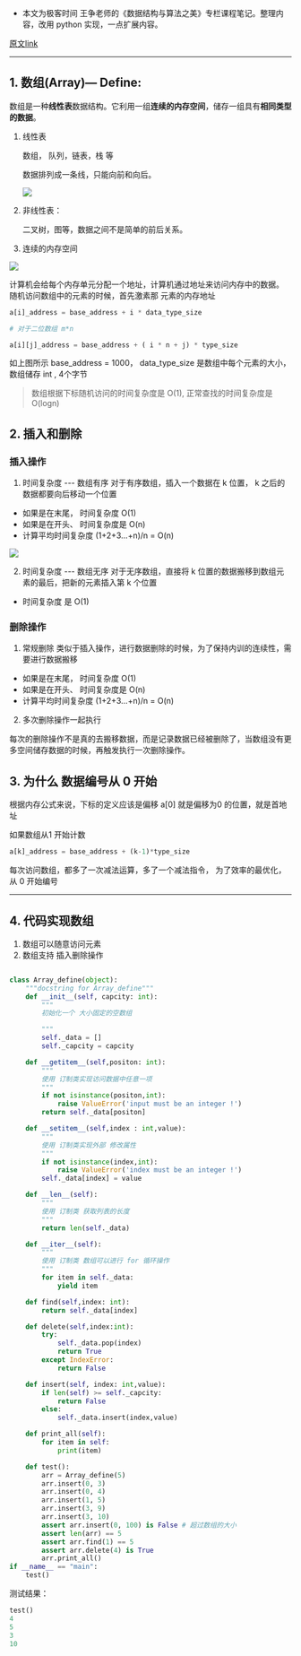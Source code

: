 * 本文为极客时间 王争老师的《数据结构与算法之美》专栏课程笔记。整理内容，改用 python 实现，一点扩展内容。

[原文link](https://time.geekbang.org/column/intro/126)

---


## 1. 数组(Array)— Define:

数组是一种**线性表**数据结构。它利用一组**连续的内存空间**，储存一组具有**相同类型的数据**。

1. 线性表

   数组， 队列，链表，栈 等

   数据排列成一条线，只能向前和向后。

   ![](https://github.com/LiuChuang0059/large_file/blob/master/pic/f8m3h.png)

2. 非线性表：

   二叉树，图等，数据之间不是简单的前后关系。

3. 连续的内存空间

![](https://github.com/LiuChuang0059/large_file/blob/master/pic/tsklt.png)

计算机会给每个内存单元分配一个地址，计算机通过地址来访问内存中的数据。
随机访问数组中的元素的时候，首先激素那 元素的内存地址

```python
a[i]_address = base_address + i * data_type_size

# 对于二位数组 m*n

a[i][j]_address = base_address + ( i * n + j) * type_size


```
如上图所示 base_address = 1000， data_type_size 是数组中每个元素的大小，数组储存 int , 4个字节

> 数组根据下标随机访问的时间复杂度是 O(1), 正常查找的时间复杂度是 O(logn)


## 2. 插入和删除

### 插入操作


1. 时间复杂度  --- 数组有序
对于有序数组，插入一个数据在 k 位置， k 之后的数据都要向后移动一个位置
* 如果是在末尾， 时间复杂度 O(1)
* 如果是在开头、 时间复杂度是 O(n)
* 计算平均时间复杂度  (1+2+3...+n)/n = O(n)

![](https://github.com/LiuChuang0059/large_file/blob/master/pic/grn7y.png)

2. 时间复杂度 --- 数组无序
对于无序数组，直接将 k 位置的数据搬移到数组元素的最后，把新的元素插入第 k 个位置
* 时间复杂度 是 O(1)

### 删除操作

1. 常规删除
类似于插入操作，进行数据删除的时候，为了保持内训的连续性，需要进行数据搬移
* 如果是在末尾， 时间复杂度 O(1)
* 如果是在开头、 时间复杂度是 O(n)
* 计算平均时间复杂度  (1+2+3...+n)/n = O(n)

2. 多次删除操作一起执行

每次的删除操作不是真的去搬移数据，而是记录数据已经被删除了，当数组没有更多空间储存数据的时候，再触发执行一次删除操作。

## 3. 为什么 数据编号从 0 开始

根据内存公式来说，下标的定义应该是偏移 a[0] 就是偏移为0 的位置，就是首地址

如果数组从1 开始计数

```python
a[k]_address = base_address + (k-1)*type_size

```

每次访问数组，都多了一次减法运算，多了一个减法指令，
为了效率的最优化，从 0 开始编号

------
##  4. 代码实现数组

1. 数组可以随意访问元素
2. 数组支持 插入删除操作

```python

class Array_define(object):
	"""docstring for Array_define"""
	def __init__(self, capcity: int):
		"""
		初始化一个 大小固定的空数组

		"""
		self._data = []
		self._capcity = capcity

	def __getitem__(self,positon: int):
		"""
		使用 订制类实现访问数据中任意一项
		"""
		if not isinstance(positon,int):
			raise ValueError('input must be an integer !')
		return self._data[positon]

	def __setitem__(self,index : int,value):
		"""
		使用 订制类实现外部 修改属性
		"""
		if not isinstance(index,int):
			raise ValueError('index must be an integer !')
		self._data[index] = value

	def __len__(self):
		"""
		使用 订制类 获取列表的长度
		"""
		return len(self._data)

	def __iter__(self):
		"""
		使用 订制类 数组可以进行 for 循环操作
		"""
		for item in self._data:
			yield item

	def find(self,index: int):
		return self._data[index]

	def delete(self,index:int):
		try:
			self._data.pop(index)
			return True
		except IndexError:
			return False

	def insert(self, index: int,value):
		if len(self) >= self._capcity:
			return False
		else:
			self._data.insert(index,value)

	def print_all(self):
		for item in self:
			print(item)

	def test():
		arr = Array_define(5)
		arr.insert(0, 3)
		arr.insert(0, 4)
		arr.insert(1, 5)
		arr.insert(3, 9)
		arr.insert(3, 10)
		assert arr.insert(0, 100) is False # 超过数组的大小
		assert len(arr) == 5
		assert arr.find(1) == 5
		assert arr.delete(4) is True
		arr.print_all()
if __name__ == "main":
	test()
```

测试结果：


```python
test()
4
5
3
10

```










































